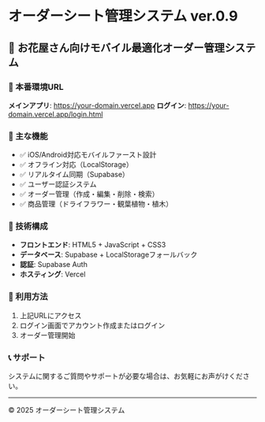 # オーダーシート管理システム ver.0.9

## 🌸 お花屋さん向けモバイル最適化オーダー管理システム

### 🚀 本番環境URL
**メインアプリ**: https://your-domain.vercel.app
**ログイン**: https://your-domain.vercel.app/login.html

### 📱 主な機能
- ✅ iOS/Android対応モバイルファースト設計
- ✅ オフライン対応（LocalStorage）
- ✅ リアルタイム同期（Supabase）
- ✅ ユーザー認証システム
- ✅ オーダー管理（作成・編集・削除・検索）
- ✅ 商品管理（ドライフラワー・観葉植物・植木）

### 🔧 技術構成
- **フロントエンド**: HTML5 + JavaScript + CSS3
- **データベース**: Supabase + LocalStorageフォールバック
- **認証**: Supabase Auth
- **ホスティング**: Vercel

### 👥 利用方法
1. 上記URLにアクセス
2. ログイン画面でアカウント作成またはログイン
3. オーダー管理開始

### 📞 サポート
システムに関するご質問やサポートが必要な場合は、お気軽にお声がけください。

---
© 2025 オーダーシート管理システム